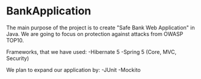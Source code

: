 # BankApplication
The main purpose of the project is to create "Safe Bank Web Application" in Java.
We are going to focus on protection against attacks from OWASP TOP10.

Frameworks, that we have used:
-Hibernate 5
-Spring 5 (Core, MVC, Security)

We plan to expand our application by:
-JUnit
-Mockito
